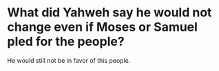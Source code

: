 # What did Yahweh say he would not change even if Moses or Samuel pled for the people?

He would still not be in favor of this people.
